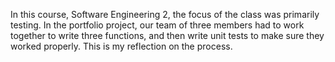 In this course, Software Engineering 2, the focus of the class was primarily testing.
In the portfolio project, our team of three members had to work together to write three functions, 
and then write unit tests to make sure they worked properly.  This is my reflection on the process.
